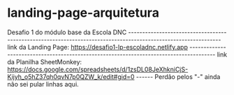 # landing-page-arquitetura
Desafio 1 do módulo base da Escola DNC ---------------------------------------------------------------------------------------------------------------
link da Landing Page: https://desafio1-lp-escoladnc.netlify.app ---------------------------------------------------------------------------------------
link da Planilha SheetMonkey: https://docs.google.com/spreadsheets/d/1zsDL08JeXhkniCjS-Kijyh_o5hZ37qh0qvN7p0QZW_k/edit#gid=0 ------
Perdão pelos "-" ainda não sei pular linhas aqui.

